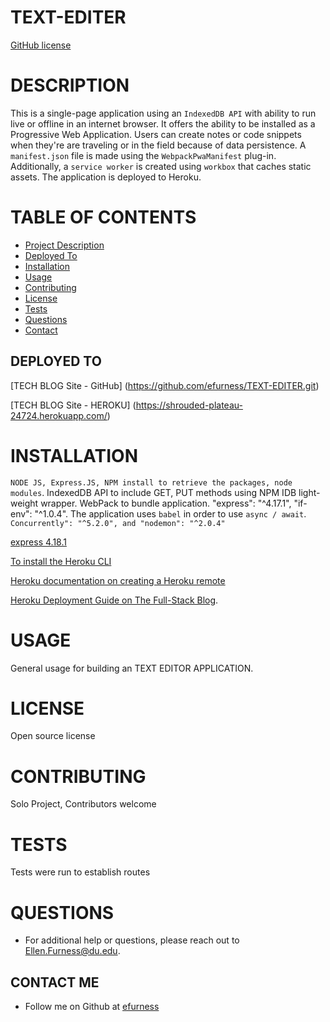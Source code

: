 # TEXT-EDITER

[GitHub license](https://img.shields.io/badge/license-undefined-blue.svg)

# DESCRIPTION 

This is a single-page application using an `IndexedDB API` with ability to run live or offline in an internet browser.  It offers the ability to be installed as a Progressive Web Application.  Users can create notes or code snippets when they're are traveling or in the field because of data persistence.  A `manifest.json` file is made using the `WebpackPwaManifest` plug-in.  Additionally, a `service worker` is created using `workbox` that caches static assets.  The application is deployed to Heroku.

# TABLE OF CONTENTS 

  - [Project Description](#project-description)
  - [Deployed To ](#deployed-to)
  - [Installation](#installation)
  - [Usage](#usage)
  - [Contributing](#contributing)
  - [License](#license)
  - [Tests](#tests)
  - [Questions](#questions)
  - [Contact](#contact-me)


## DEPLOYED TO

[TECH BLOG Site - GitHub] (https://github.com/efurness/TEXT-EDITER.git)

[TECH BLOG Site - HEROKU] (https://shrouded-plateau-24724.herokuapp.com/)

# INSTALLATION 

`NODE JS, Express.JS, NPM install to retrieve the packages, node modules`.  IndexedDB API to include GET, PUT methods using NPM IDB light-weight wrapper. WebPack to bundle application.  "express": "^4.17.1", "if-env": "^1.0.4".  The application uses `babel` in order to use `async / await`.  `Concurrently": "^5.2.0", and "nodemon": "^2.0.4"`

[express 4.18.1](https://expressjs.com/)

[To install the Heroku CLI](https://coding-boot-camp.github.io/full-stack/heroku/how-to-install-the-heroku-cli)

[Heroku documentation on creating a Heroku remote](https://devcenter.heroku.com/articles/git#creating-a-heroku-remote)

[Heroku Deployment Guide on The Full-Stack Blog](https://coding-boot-camp.github.io/full-stack/heroku/heroku-deployment-guide).


# USAGE 

General usage for building an TEXT EDITOR APPLICATION.


 
# LICENSE 

Open source license

# CONTRIBUTING 

Solo Project, Contributors welcome

# TESTS 

Tests were run to establish routes
 
# QUESTIONS 

 * For additional help or questions, please reach out to Ellen.Furness@du.edu.



## CONTACT ME



* Follow me on Github at [efurness](http://github.com/efurness)



